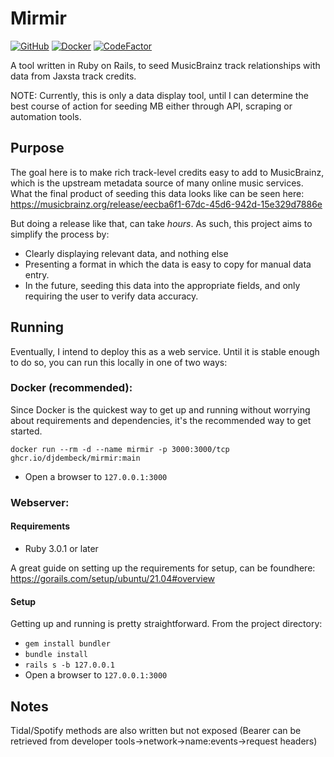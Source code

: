 # Mirmir
[![GitHub](https://img.shields.io/github/license/djdembeck/mirmir)](https://github.com/djdembeck/mirmir/blob/develop/LICENSE)
[![Docker](https://github.com/djdembeck/mirmir/actions/workflows/docker-publish.yml/badge.svg)](https://github.com/djdembeck/mirmir/actions/workflows/docker-publish.yml)
[![CodeFactor](https://www.codefactor.io/repository/github/djdembeck/mirmir/badge)](https://www.codefactor.io/repository/github/djdembeck/mirmir)

A tool written in Ruby on Rails, to seed MusicBrainz track relationships with data from Jaxsta track credits.

NOTE: Currently, this is only a data display tool, until I can determine the best course of action for seeding MB either through API, scraping or automation tools.

## Purpose
The goal here is to make rich track-level credits easy to add to MusicBrainz, which is the upstream metadata source of many online music services. What the final product of seeding this data looks like can be seen here:
https://musicbrainz.org/release/eecba6f1-67dc-45d6-942d-15e329d7886e

But doing a release like that, can take *hours*. As such, this project aims to simplify the process by:
- Clearly displaying relevant data, and nothing else
- Presenting a format in which the data is easy to copy for manual data entry.
- In the future, seeding this data into the appropriate fields, and only requiring the user to verify data accuracy.

## Running
Eventually, I intend to deploy this as a web service. Until it is stable enough to do so, you can run this locally in one of two ways:

### Docker (recommended):
Since Docker is the quickest way to get up and running without worrying about requirements and dependencies, it's the recommended way to get started.

    docker run --rm -d --name mirmir -p 3000:3000/tcp ghcr.io/djdembeck/mirmir:main

- Open a browser to `127.0.0.1:3000`

### Webserver:
#### Requirements
- Ruby 3.0.1 or later

A great guide on setting up the requirements for setup, can be foundhere: https://gorails.com/setup/ubuntu/21.04#overview

#### Setup
Getting up and running is pretty straightforward. From the project directory:
- `gem install bundler`
- `bundle install`
- `rails s -b 127.0.0.1`
- Open a browser to `127.0.0.1:3000`

## Notes

Tidal/Spotify methods are also written but not exposed (Bearer can be retrieved from developer tools->network->name:events->request headers)